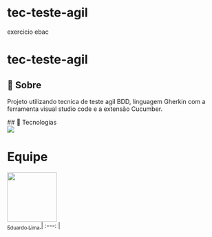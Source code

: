 # tec-teste-agil
exercicio ebac


<h1>tec-teste-agil</h1>
<h2>🔖 Sobre</h2>
<p>Projeto utilizando tecnica de teste agil BDD, linguagem Gherkin com a ferramenta visual studio code e a extensão Cucumber.</p>
## 🚀 Tecnologias
<div>
  <img src="https://encrypted-tbn0.gstatic.com/images?q=tbn:ANd9GcQWbrNREIovPu3i1F1LjZs_We7Mq9OC86YU1A&s">
</div>

# Equipe

[<img loading="lazy" src="https://avatars.githubusercontent.com/u/137249112?v=4" width=115><br><sub>Eduardo Lima </sub>](https://github.com/Edulims)
| :---: |
